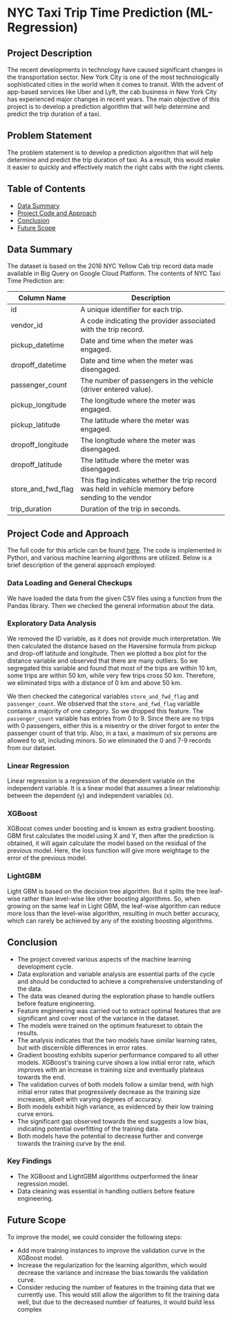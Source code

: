 # NYC Taxi Trip Time Prediction (ML-Regression)

## Project Description

The recent developments in technology have caused significant changes in the transportation sector. New York City is one of the most technologically sophisticated cities in the world when it comes to transit. With the advent of app-based services like Uber and Lyft, the cab business in New York City has experienced major changes in recent years. The main objective of this project is to develop a prediction algorithm that will help determine and predict the trip duration of a taxi.

## Problem Statement

The problem statement is to develop a prediction algorithm that will help determine and predict the trip duration of taxi. As a result, this would make it easier to quickly and effectively match the right cabs with the right clients.

## Table of Contents
- [Data Summary](#data-summary)
- [Project Code and Approach](#project-code-and-approach)
- [Conclusion](#conclusion)
- [Future Scope](#future-scope)

## Data Summary

The dataset is based on the 2016 NYC Yellow Cab trip record data made available in Big Query on Google Cloud Platform. The contents of NYC Taxi Time Prediction are:

| Column Name         | Description                                                                                        |
|---------------------|----------------------------------------------------------------------------------------------------|
| id                  | A unique identifier for each trip.                                                                 |
| vendor_id           | A code indicating the provider associated with the trip record.                                   |
| pickup_datetime     | Date and time when the meter was engaged.                                                         |
| dropoff_datetime    | Date and time when the meter was disengaged.                                                       |
| passenger_count     | The number of passengers in the vehicle (driver entered value).                                    |
| pickup_longitude   | The longitude where the meter was engaged.                                                         |
| pickup_latitude    | The latitude where the meter was engaged.                                                          |
| dropoff_longitude  | The longitude where the meter was disengaged.                                                       |
| dropoff_latitude   | The latitude where the meter was disengaged.                                                        |
| store_and_fwd_flag  | This flag indicates whether the trip record was held in vehicle memory before sending to the vendor |
| trip_duration       | Duration of the trip in seconds.                                                                   |


## Project Code and Approach

The full code for this article can be found [here](https://github.com/prasantsahoo107/NYC-Taxi-Trip-Time-Prediction-ML-Regression). The code is implemented in Python, and various machine learning algorithms are utilized. Below is a brief description of the general approach employed:

### Data Loading and General Checkups

We have loaded the data from the given CSV files using a function from the Pandas library. Then we checked the general information about the data.

### Exploratory Data Analysis

We removed the ID variable, as it does not provide much interpretation. We then calculated the distance based on the Haversine formula from pickup and drop-off latitude and longitude. Then we plotted a box plot for the distance variable and observed that there are many outliers. So we segregated this variable and found that most of the trips are within 10 km, some trips are within 50 km, while very few trips cross 50 km. Therefore, we eliminated trips with a distance of 0 km and above 50 km. 

We then checked the categorical variables `store_and_fwd_flag` and `passenger_count`. We observed that the `store_and_fwd_flag` variable contains a majority of one category. So we dropped this feature. The `passenger_count` variable has entries from 0 to 9. Since there are no trips with 0 passengers, either this is a misentry or the driver forgot to enter the passenger count of that trip. Also, in a taxi, a maximum of six persons are allowed to sit, including minors. So we eliminated the 0 and 7-9 records from our dataset.

### Linear Regression

Linear regression is a regression of the dependent variable on the independent variable. It is a linear model that assumes a linear relationship between the dependent (y) and independent variables (x).

### XGBoost

XGBoost comes under boosting and is known as extra gradient boosting. GBM first calculates the model using X and Y, then after the prediction is obtained, it will again calculate the model based on the residual of the previous model. Here, the loss function will give more weightage to the error of the previous model.

### LightGBM

Light GBM is based on the decision tree algorithm. But it splits the tree leaf-wise rather than level-wise like other boosting algorithms. So, when growing on the same leaf in Light GBM, the leaf-wise algorithm can reduce more loss than the level-wise algorithm, resulting in much better accuracy, which can rarely be achieved by any of the existing boosting algorithms.

## Conclusion

- The project covered various aspects of the machine learning development cycle.
 - Data exploration and variable analysis are essential parts of the cycle and should be conducted to achieve a comprehensive understanding of the data.
 - The data was cleaned during the exploration phase to handle outliers before feature engineering.
 - Feature engineering was carried out to extract optimal features that are significant and cover most of the variance in the dataset.
 - The models were trained on the optimum featureset to obtain the results.
 - The analysis indicates that the two models have similar learning rates, but with discernible differences in error rates.
 - Gradient boosting exhibits superior performance compared to all other models.
XGBoost's training curve shows a low initial error rate, which improves with an increase in training size and eventually plateaus towards the end.
 - The validation curves of both models follow a similar trend, with high initial error rates that progressively decrease as the training size increases, albeit with varying degrees of accuracy.
 - Both models exhibit high variance, as evidenced by their low training curve errors.
 - The significant gap observed towards the end suggests a low bias, indicating potential overfitting of the training data.
 - Both models have the potential to decrease further and converge towards the training curve by the end.

### Key Findings
- The XGBoost and LightGBM algorithms outperformed the linear regression model.
- Data cleaning was essential in handling outliers before feature engineering.

## Future Scope
To improve the model, we could consider the following steps:
- Add more training instances to improve the validation curve in the XGBoost model.
- Increase the regularization for the learning algorithm, which would decrease the variance and increase the bias towards the validation curve.
- Consider reducing the number of features in the training data that we currently use. This would still allow the algorithm to fit the training data well, but due to the decreased number of features, it would build less complex
